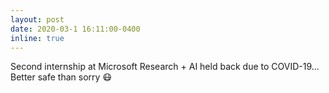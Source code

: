 ```yaml
---
layout: post
date: 2020-03-1 16:11:00-0400
inline: true
---
```


Second internship at Microsoft Research + AI held back due to COVID-19... Better safe than sorry 😷